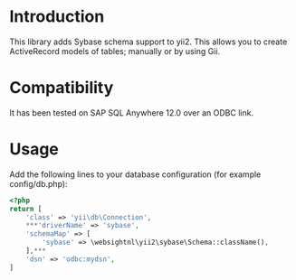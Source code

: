 # Introduction

This library adds Sybase schema support to yii2. This allows you to create ActiveRecord models of tables; manually or by using Gii.

# Compatibility

It has been tested on SAP SQL Anywhere 12.0 over an ODBC link.

# Usage

Add the following lines to your database configuration (for example config/db.php):

```php
<?php
return [
    'class' => 'yii\db\Connection',
    ***'driverName' => 'sybase',
    'schemaMap' => [
        'sybase' => \websightnl\yii2\sybase\Schema::className(),
    ],***
    'dsn' => 'odbc:mydsn',
]
```
